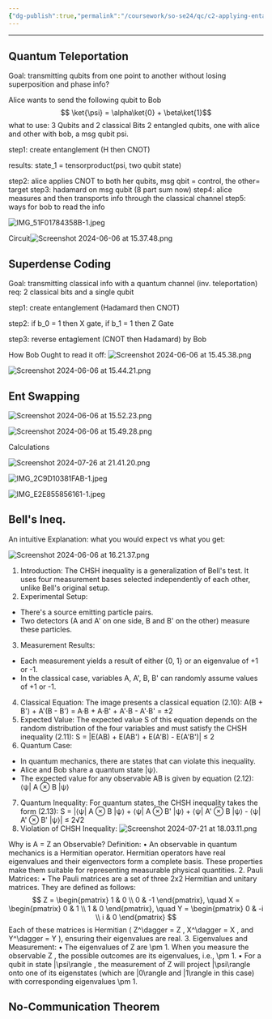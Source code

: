 ```yaml
---
{"dg-publish":true,"permalink":"/coursework/so-se24/qc/c2-applying-entanglement/","noteIcon":""}
---
```


---


## Quantum Teleportation

Goal: transmitting qubits from one point to another without losing superposition and phase info? 


Alice wants to send the following qubit to Bob$$ \ket{\psi} = \alpha\ket{0} + \beta\ket{1}$$ 
what to use: 3 Qubits and 2 classical Bits
2 entangled qubits, one with alice and other with bob, a msg qubit psi. 

step1: create entanglement (H then CNOT)

results: state_1 = tensorproduct(psi, two qubit state)


step2: alice applies CNOT to both her qubits, msg qbit = control, the other= target
step3: hadamard on msg qubit (8 part sum now)
step4: alice measures and then transports info through the classical channel
step5: ways for bob to read the info

![IMG_51F01784358B-1.jpeg](/img/user/Attachments/IMG_51F01784358B-1.jpeg)


Circuit![Screenshot 2024-06-06 at 15.37.48.png](/img/user/Attachments/Screenshot%202024-06-06%20at%2015.37.48.png)





## Superdense Coding


Goal: transmitting classical info with a quantum channel (inv. teleportation)
req: 2 classical bits and a single qubit

step1: create entanglement (Hadamard then CNOT)


step2:  if b_0 = 1 then X gate, if b_1 = 1 then Z Gate 

step3: reverse entaglement (CNOT then Hadamard) by Bob

How Bob Ought to read it off: 
![Screenshot 2024-06-06 at 15.45.38.png](/img/user/Attachments/Screenshot%202024-06-06%20at%2015.45.38.png)


![Screenshot 2024-06-06 at 15.44.21.png](/img/user/Attachments/Screenshot%202024-06-06%20at%2015.44.21.png)



## Ent Swapping



![Screenshot 2024-06-06 at 15.52.23.png](/img/user/Attachments/Screenshot%202024-06-06%20at%2015.52.23.png)


![Screenshot 2024-06-06 at 15.49.28.png](/img/user/Attachments/Screenshot%202024-06-06%20at%2015.49.28.png)

Calculations


![Screenshot 2024-07-26 at 21.41.20.png](/img/user/Attachments/Screenshot%202024-07-26%20at%2021.41.20.png)


![IMG_2C9D10381FAB-1.jpeg](/img/user/Attachments/IMG_2C9D10381FAB-1.jpeg)


![IMG_E2E855856161-1.jpeg](/img/user/Attachments/IMG_E2E855856161-1.jpeg)



## Bell's Ineq.  

An intuitive Explanation: 
what you would expect vs what you get: 

![Screenshot 2024-06-06 at 16.21.37.png](/img/user/Attachments/Screenshot%202024-06-06%20at%2016.21.37.png)

1. Introduction: The CHSH inequality is a generalization of Bell's test. It uses four measurement bases selected independently of each other, unlike Bell's original setup.
2. Experimental Setup:

- There's a source emitting particle pairs.
- Two detectors (A and A' on one side, B and B' on the other) measure these particles.

3. Measurement Results:

- Each measurement yields a result of either {0, 1} or an eigenvalue of +1 or -1.
- In the classical case, variables A, A', B, B' can randomly assume values of +1 or -1.

4. Classical Equation: The image presents a classical equation (2.10): A(B + B') + A'(B - B') = A·B + A·B' + A'·B - A'·B' = ±2
5. Expected Value: The expected value S of this equation depends on the random distribution of the four variables and must satisfy the CHSH inequality (2.11): S = |E(AB) + E(AB') + E(A'B) - E(A'B')| ≤ 2
6. Quantum Case:

- In quantum mechanics, there are states that can violate this inequality.
- Alice and Bob share a quantum state |ψ⟩.
- The expected value for any observable AB is given by equation (2.12): ⟨ψ| A ⊗ B |ψ⟩

7. Quantum Inequality: For quantum states, the CHSH inequality takes the form (2.13): S = |⟨ψ| A ⊗ B |ψ⟩ + ⟨ψ| A ⊗ B' |ψ⟩ + ⟨ψ| A' ⊗ B |ψ⟩ - ⟨ψ| A' ⊗ B' |ψ⟩| ≤ 2√2
8. Violation of CHSH Inequality:
![Screenshot 2024-07-21 at 18.03.11.png](/img/user/Attachments/Screenshot%202024-07-21%20at%2018.03.11.png)

Why is A = Z an Observable? 
Definition:
	•	An observable in quantum mechanics is a Hermitian operator. Hermitian operators have real eigenvalues and their eigenvectors form a complete basis. These properties make them suitable for representing measurable physical quantities.
	2.	Pauli Matrices:
	•	The Pauli matrices are a set of three 2x2 Hermitian and unitary matrices. They are defined as follows:
$$
Z = \begin{pmatrix}
1 & 0 \\
0 & -1
\end{pmatrix}, \quad
X = \begin{pmatrix}
0 & 1 \\
1 & 0
\end{pmatrix}, \quad
Y = \begin{pmatrix}
0 & -i \\
i & 0
\end{pmatrix} $$
	Each of these matrices is Hermitian ( Z^\dagger = Z ,  X^\dagger = X , and  Y^\dagger = Y ), ensuring their eigenvalues are real.
	3.	Eigenvalues and Measurement:
	•	The eigenvalues of  Z  are \pm 1. When you measure the observable  Z , the possible outcomes are its eigenvalues, i.e., \pm 1.
	•	For a qubit in state  |\psi\rangle , the measurement of  Z  will project  |\psi\rangle  onto one of its eigenstates (which are  |0\rangle  and  |1\rangle  in this case) with corresponding eigenvalues \pm 1.
## No-Communication Theorem


